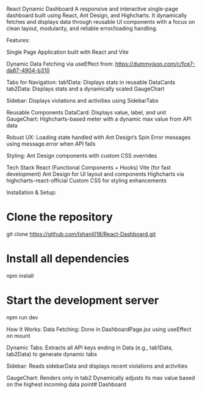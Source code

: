 React Dynamic Dashboard
    A responsive and interactive single-page dashboard built using React, Ant Design, and Highcharts. It dynamically fetches and displays data through reusable UI components with a focus on clean layout, modularity, and reliable error/loading handling.

Features:

Single Page Application built with React and Vite

Dynamic Data Fetching via useEffect from: 
        https://dummyjson.com/c/fce7-da87-4904-b310

Tabs for Navigation:
        tab1Data: Displays stats in reusable DataCards
        tab2Data: Displays stats and a dynamically scaled GaugeChart

Sidebar:
        Displays violations and activities using SidebarTabs

Reusable Components
        DataCard: Displays value, label, and unit
        GaugeChart: Highcharts-based meter with a dynamic max value from API data

Robust UX:
        Loading state handled with Ant Design’s Spin
        Error messages using message.error when API fails

Styling:
        Ant Design components with custom CSS overrides


Tech Stack
    React (Functional Components + Hooks)
    Vite (for fast development)
    Ant Design for UI layout and components
    Highcharts via highcharts-react-official
    Custom CSS for styling enhancements

Installation & Setup:

# Clone the repository
git clone https://github.com/Ishani018/React-Dashboard.git


# Install all dependencies
npm install

# Start the development server
npm run dev


How It Works:
Data Fetching: Done in DashboardPage.jsx using useEffect on mount

Dynamic Tabs: Extracts all API keys ending in Data (e.g., tab1Data, tab2Data) to generate dynamic tabs

Sidebar: Reads sidebarData and displays recent violations and activities

GaugeChart:
        Renders only in tab2
        Dynamically adjusts its max value based on the highest incoming data point# Dashboard
